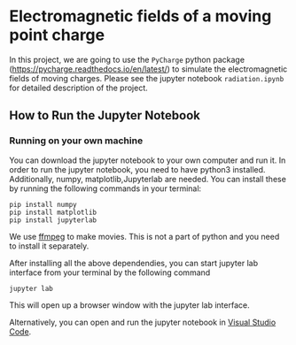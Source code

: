 # Electromagnetic fields of a moving point charge

In this project, we are going to use the `PyCharge` python package (<https://pycharge.readthedocs.io/en/latest/>) to simulate the electromagnetic fields of moving charges. Please see the jupyter notebook `radiation.ipynb` for detailed description of the project.

## How to Run the Jupyter Notebook

### Running on your own machine

You can download the jupyter notebook to your own computer and run it. In order to run the jupyter notebook, you need to have python3 installed. Additionally, numpy, matplotlib,Jupyterlab are needed. You can install these by running the following commands in your terminal:

    pip install numpy
    pip install matplotlib
    pip install jupyterlab

We use [ffmpeg](https://ffmpeg.org/) to make movies. This is not a part of python and you need to install it separately.

After installing all the above dependendies, you can start jupyter lab interface from your terminal by the following command

    jupyter lab

This will open up a browser window with the jupyter lab interface.

Alternatively, you can open and run the jupyter notebook in [Visual Studio Code](https://code.visualstudio.com/).


